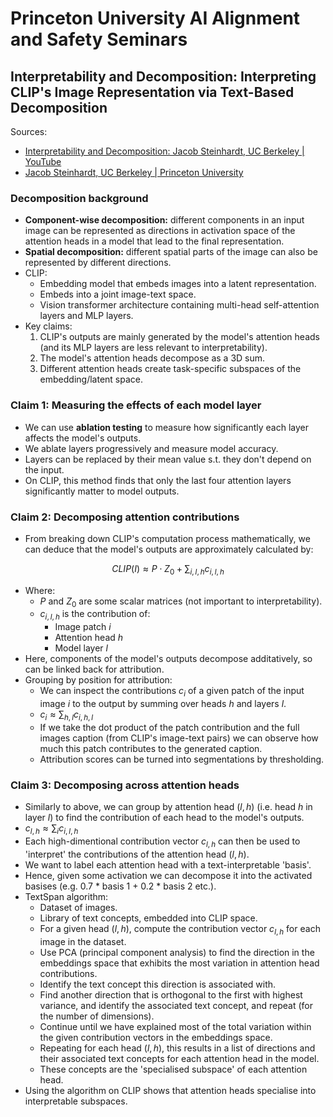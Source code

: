# Princeton University AI Alignment and Safety Seminars

## Interpretability and Decomposition: Interpreting CLIP's Image Representation via Text-Based Decomposition

Sources:
* [Interpretability and Decomposition: Jacob Steinhardt, UC Berkeley | YouTube](https://www.youtube.com/watch?v=nT_Bhs8Al-Y&list=PLWRU-w8UhT6jNg64UfBB0VtlvI4Upe914)
* [Jacob Steinhardt, UC Berkeley | Princeton University](https://pli.princeton.edu/events/2024/jacob-steinhardt-uc-berkeley)

### Decomposition background

* **Component-wise decomposition:** different components in an input image can be represented as directions in activation space of the attention heads in a model that lead to the final representation.
* **Spatial decomposition:** different spatial parts of the image can also be represented by different directions.
* CLIP:
  * Embedding model that embeds images into a latent representation.
  * Embeds into a joint image-text space.
  * Vision transformer architecture containing multi-head self-attention layers and MLP layers.
* Key claims:
    1. CLIP's outputs are mainly generated by the model's attention heads (and its MLP layers are less relevant to interpretability).
    2. The model's attention heads decompose as a 3D sum.
    3. Different attention heads create task-specific subspaces of the embedding/latent space.

### Claim 1: Measuring the effects of each model layer

* We can use **ablation testing** to measure how significantly each layer affects the model's outputs.
* We ablate layers progressively and measure model accuracy.
* Layers can be replaced by their mean value s.t. they don't depend on the input.
* On CLIP, this method finds that only the last four attention layers significantly matter to model outputs.

### Claim 2: Decomposing attention contributions

* From breaking down CLIP's computation process mathematically, we can deduce that the model's outputs are approximately calculated by:

$$CLIP(I) \approx P \cdot Z_0 + \sum_{i,l,h}c_{i,l,h}$$

* Where:
  * $P$ and $Z_0$ are some scalar matrices (not important to interpretability).
  * $c_{i,l,h}$ is the contribution of:
    * Image patch $i$
    * Attention head $h$
    * Model layer $l$
* Here, components of the model's outputs decompose additatively, so can be linked back for attribution.
* Grouping by position for attribution:
  * We can inspect the contributions $c_i$ of a given patch of the input image $i$ to the output by summing over heads $h$ and layers $l$.
  * $c_i \approx \sum_{h,l}c_{i,h,l}$
  * If we take the dot product of the patch contribution and the full images caption (from CLIP's image-text pairs) we can observe how much this patch contributes to the generated caption.
  * Attribution scores can be turned into segmentations by thresholding.

### Claim 3: Decomposing across attention heads

* Similarly to above, we can group by attention head $(l, h)$ (i.e. head $h$ in layer $l$) to find the contribution of each head to the model's outputs.
* $c_{l,h} \approx \sum_{i}c_{i,l,h}$
* Each high-dimentional contribution vector $c_{l,h}$ can then be used to 'interpret' the contributions of the attention head $(l, h)$.
* We want to label each attention head with a text-interpretable 'basis'.
* Hence, given some activation we can decompose it into the activated basises (e.g. 0.7 * basis 1 + 0.2 * basis 2 etc.).
* TextSpan algorithm:
  * Dataset of images.
  * Library of text concepts, embedded into CLIP space.
  * For a given head $(l, h)$, compute the contribution vector $c_{l,h}$ for each image in the dataset.
  * Use PCA (principal component analysis) to find the direction in the embeddings space that exhibits the most variation in attention head contributions.
  * Identify the text concept this direction is associated with.
  * Find another direction that is orthogonal to the first with highest variance, and identify the associated text concept, and repeat (for the number of dimensions).
  * Continue until we have explained most of the total variation within the given contribution vectors in the embeddings space.
  * Repeating for each head $(l, h)$, this results in a list of directions and their associated text concepts for each attention head in the model.
  * These concepts are the 'specialised subspace' of each attention head.
* Using the algorithm on CLIP shows that attention heads specialise into interpretable subspaces.
